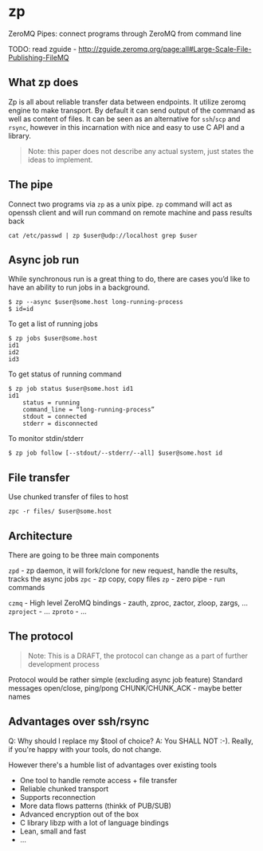 # zp
ZeroMQ Pipes: connect programs through ZeroMQ from command line

TODO: read zguide - http://zguide.zeromq.org/page:all#Large-Scale-File-Publishing-FileMQ

## What zp does
Zp is all about reliable transfer data between endpoints. It utilize zeromq engine to make transport. By default it can send output of the command as well as content of files. It can be seen as an alternative for `ssh`/`scp` and `rsync`, however in this incarnation with nice and easy to use C API and a library.

> Note: this paper does not describe any actual system, just states the ideas to implement.

## The pipe
Connect two programs via `zp` as a unix pipe. `zp` command will act as openssh client and will run command on remote machine and pass results back

    cat /etc/passwd | zp $user@udp://localhost grep $user

## Async job run
While synchronous run is a great thing to do, there are cases you’d like to have an ability to run jobs in a background.

    $ zp --async $user@some.host long-running-process
    $ id=id

To get a list of running jobs

    $ zp jobs $user@some.host
    id1
    id2
    id3

To get status of running command

    $ zp job status $user@some.host id1
    id1
        status = running
        command_line = “long-running-process”
        stdout = connected
        stderr = disconnected

To monitor stdin/stderr

    $ zp job follow [--stdout/--stderr/--all] $user@some.host id

## File transfer
Use chunked transfer of files to host

    zpc -r files/ $user@some.host


## Architecture

There are going to be three main components

`zpd` - zp daemon, it will fork/clone for new request, handle the results, tracks the async jobs
`zpc` - zp copy, copy files
`zp` - zero pipe - run commands

`czmq` - High level ZeroMQ bindings - zauth, zproc, zactor, zloop, zargs, …
`zproject` - …
`zproto` - ... 

## The protocol

> Note: This is a DRAFT, the protocol can change as a part of further development process

Protocol would be rather simple (excluding async job feature)
Standard messages open/close, ping/pong
CHUNK/CHUNK_ACK - maybe better names

## Advantages over ssh/rsync

Q: Why should I replace my $tool of choice?
A: You SHALL NOT :-). Really, if you're happy with your tools, do not change.

However there's a humble list of advantages over existing tools

 * One tool to handle remote access + file transfer
 * Reliable chunked transport
 * Supports reconnection
 * More data flows patterns (thinkk of PUB/SUB)
 * Advanced encryption out of the box
 * C library libzp with a lot of language bindings
 * Lean, small and fast
 * ...
